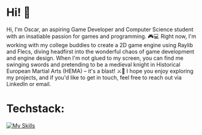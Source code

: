 # Hi! 👋

Hi, I'm Oscar, an aspiring Game Developer and Computer Science student with an insatiable passion for games and programming. 🎮💻 Right now, I'm working with my college buddies to create a 2D game engine using Raylib and Flecs, diving headfirst into the wonderful chaos of game development and engine design. When I'm not glued to my screen, you can find me swinging swords and pretending to be a medieval knight in Historical European Martial Arts (HEMA) – it's a blast! ⚔️🤺 I hope you enjoy exploring my projects, and if you'd like to get in touch, feel free to reach out via LinkedIn or email.

# Techstack:

[![My Skills](https://skillicons.dev/icons?i=cpp,cmake,unreal,arduino)](https://skillicons.dev)
